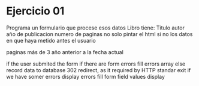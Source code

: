 # Ejercicio 01

Programa un formulario que procese esos datos
Libro tiene:
Titulo
autor
año de publicacion 
numero de paginas
no solo pintar el html si no los datos en que haya metido antes el usuario 

paginas más de 3
año anterior a la fecha actual

if the user submited the form
    if there are form errors
        fill errors array
    else
        record data to database
        302 redirect, as it required by HTTP standar
        exit
if we have somer errors
    display errors
    fill form field values 
    display